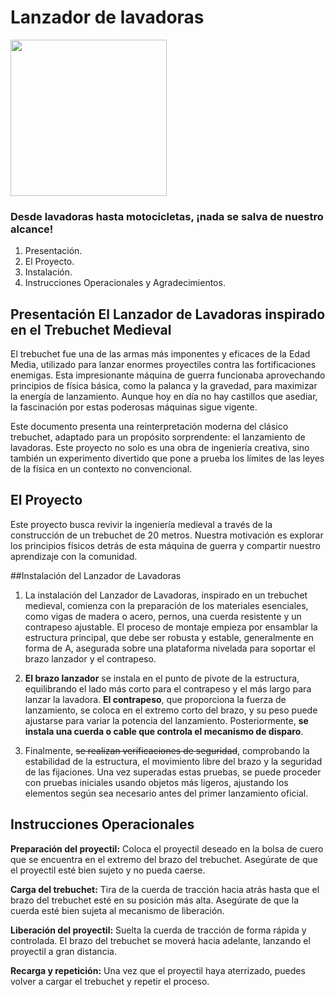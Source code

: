 # Lanzador de lavadoras 

<img src=https://cdn.leonardo.ai/users/dabf2507-0e44-4281-bfc0-08fa88df3ba8/generations/a0fe6d2a-bfb2-4504-a309-7419f8f03aa4/Leonardo_Phoenix_A_medieval_trebuchet_its_wooden_frame_weather_2.jpg width="250">

### Desde lavadoras hasta motocicletas, ¡nada se salva de nuestro alcance!

1. Presentación.
2. El Proyecto.
3. Instalación.
4. Instrucciones Operacionales y Agradecimientos. 


## Presentación El Lanzador de Lavadoras inspirado en el Trebuchet Medieval
El trebuchet fue una de las armas más imponentes y eficaces de la Edad Media, utilizado para lanzar enormes proyectiles contra las fortificaciones enemigas. Esta impresionante máquina de guerra funcionaba aprovechando principios de física básica, como la palanca y la gravedad, para maximizar la energía de lanzamiento. Aunque hoy en día no hay castillos que asediar, la fascinación por estas poderosas máquinas sigue vigente.

Este documento presenta una reinterpretación moderna del clásico trebuchet, adaptado para un propósito sorprendente: el lanzamiento de lavadoras. Este proyecto no solo es una obra de ingeniería creativa, sino también un experimento divertido que pone a prueba los límites de las leyes de la física en un contexto no convencional.

## El Proyecto
Este proyecto busca revivir la ingeniería medieval a través de la construcción de un trebuchet de 20 metros. Nuestra motivación es explorar los principios físicos detrás de esta máquina de guerra y compartir nuestro aprendizaje con la comunidad.

##Instalación del Lanzador de Lavadoras

1. La instalación del Lanzador de Lavadoras, inspirado en un trebuchet medieval, comienza con la preparación de los materiales esenciales, como vigas de madera o acero, pernos, una cuerda resistente y un contrapeso ajustable. El proceso de montaje empieza por ensamblar la estructura principal, que debe ser robusta y estable, generalmente en forma de A, asegurada sobre una plataforma nivelada para soportar el brazo lanzador y el contrapeso.

2. **El brazo lanzador** se instala en el punto de pivote de la estructura, equilibrando el lado más corto para el contrapeso y el más largo para lanzar la lavadora. **El contrapeso**, que proporciona la fuerza de lanzamiento, se coloca en el extremo corto del brazo, y su peso puede ajustarse para variar la potencia del lanzamiento. Posteriormente, **se instala una cuerda o cable que controla el mecanismo de disparo**.

3. Finalmente, ~~se realizan verificaciones de seguridad~~, comprobando la estabilidad de la estructura, el movimiento libre del brazo y la seguridad de las fijaciones. Una vez superadas estas pruebas, se puede proceder con pruebas iniciales usando objetos más ligeros, ajustando los elementos según sea necesario antes del primer lanzamiento oficial.
## Instrucciones Operacionales
**Preparación del proyectil:** Coloca el proyectil deseado en la bolsa de cuero que se encuentra en el extremo del brazo del trebuchet. Asegúrate de que el proyectil esté bien sujeto y no pueda caerse.

**Carga del trebuchet:** Tira de la cuerda de tracción hacia atrás hasta que el brazo del trebuchet esté en su posición más alta. Asegúrate de que la cuerda esté bien sujeta al mecanismo de liberación.

**Liberación del proyectil:** Suelta la cuerda de tracción de forma rápida y controlada. El brazo del trebuchet se moverá hacia adelante, lanzando el proyectil a gran distancia.

**Recarga y repetición:** Una vez que el proyectil haya aterrizado, puedes volver a cargar el trebuchet y repetir el proceso.


